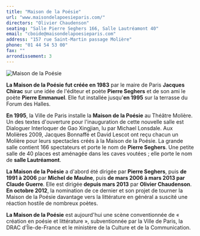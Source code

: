 ```yaml
---
title: "Maison de la Poésie"
url: "www.maisondelapoesieparis.com/"
directors: "Olivier Chaudenson"
seating: "Salle Pierre Seghers 166, Salle Lautréamont 40"
email: "cboide@maisondelapoesieparis.com"
address: "157 rue Saint-Martin passage Molière"
phone: "01 44 54 53 00"
fax: ""
arrondissement: 3
---
```


![Maison de la Poésie](../images/3eme/maison-de-la-poesie/maison-de-la-poesie-1.jpg)

**La Maison de la Poésie fut créée en 1983** par le maire de Paris **Jacques Chirac** sur une idée de l'éditeur et poète **Pierre Seghers** et de son ami le poète **Pierre Emmanuel**. Elle fut installée jusqu'**en 1995** sur la terrasse du Forum des Halles.

**En 1995**, la Ville de Paris installe la **Maison de la Poésie** au Théâtre Molière. Un des textes d'ouverture pour l'inauguration de cette nouvelle salle est Dialoguer Interloquer de Gao Xingjian, lu par Michael Lonsdale. Aux Molières 2009, Jacques Bonnaffé et David Lescot ont reçu chacun un Molière pour leurs spectacles créés à la Maison de la Poésie.
La grande salle contient 166 spectateurs et porte le nom de **Pierre Seghers**. Une petite salle de 40 places est aménagée dans les caves voutées ; elle porte le nom de **salle Lautréamont**.

**La Maison de la Poésie** a d'abord été dirigée par **Pierre Seghers**, puis **de 1991 à 2006** par **Michel de Maulne**, puis **de mars 2006 à mars 2013 par Claude Guerre**. Elle est dirigée **depuis mars 2013** par **Olivier Chaudenson**. **En octobre 2012**, la nomination de ce dernier et son projet de tourner la Maison de la Poésie davantage vers la littérature en général a suscité une réaction hostile de nombreux poètes.

**La Maison de la Poésie** est aujourd'hui une scène conventionnée de « création en poésie et littérature », subventionnée par la Ville de Paris, la DRAC d'Île-de-France et le ministère de la Culture et de la Communication.
